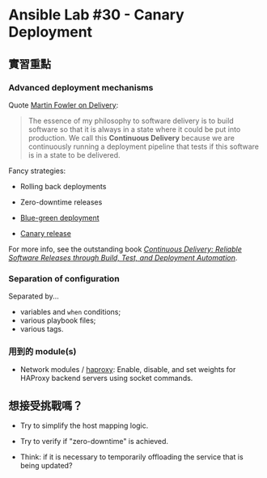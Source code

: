 Ansible Lab #30 - Canary Deployment
===


## 實習重點

### Advanced deployment mechanisms

Quote [Martin Fowler on Delivery](http://martinfowler.com/delivery.html):

> The essence of my philosophy to software delivery is to build software so that it is always in a state where it could be put into production. We call this **Continuous Delivery** because we are continuously running a deployment pipeline that tests if this software is in a state to be delivered.

Fancy strategies:

- Rolling back deployments

- Zero-downtime releases

- [Blue-green deployment](http://martinfowler.com/bliki/BlueGreenDeployment.html)
- [Canary release](http://martinfowler.com/bliki/CanaryRelease.html)

For more info, see the outstanding book *[Continuous Delivery: Reliable Software Releases through Build, Test, and Deployment Automation](http://www.amazon.com/gp/product/0321601912)*.



### Separation of configuration

Separated by...

- variables and `when` conditions;
- various playbook files;
- various tags.



### 用到的 module(s)

- Network modules / [haproxy](http://docs.ansible.com/ansible/haproxy_module.html): Enable, disable, and set weights for HAProxy backend servers using socket commands.



## 想接受挑戰嗎？

- Try to simplify the host mapping logic.

- Try to verify if "zero-downtime" is achieved.

- Think: if it is necessary to temporarily offloading the service that is being updated?
